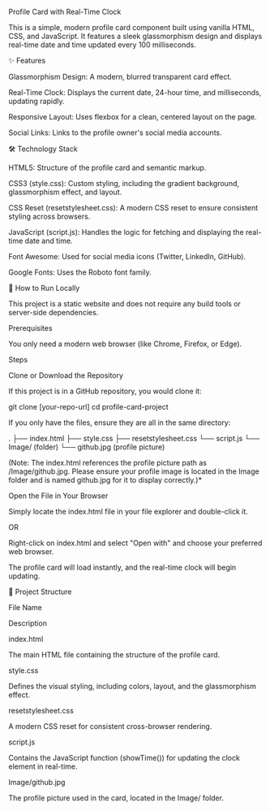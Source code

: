 Profile Card with Real-Time Clock

This is a simple, modern profile card component built using vanilla HTML, CSS, and JavaScript. It features a sleek glassmorphism design and displays real-time date and time updated every 100 milliseconds.

✨ Features

Glassmorphism Design: A modern, blurred transparent card effect.

Real-Time Clock: Displays the current date, 24-hour time, and milliseconds, updating rapidly.

Responsive Layout: Uses flexbox for a clean, centered layout on the page.

Social Links: Links to the profile owner's social media accounts.

🛠 Technology Stack

HTML5: Structure of the profile card and semantic markup.

CSS3 (style.css): Custom styling, including the gradient background, glassmorphism effect, and layout.

CSS Reset (resetstylesheet.css): A modern CSS reset to ensure consistent styling across browsers.

JavaScript (script.js): Handles the logic for fetching and displaying the real-time date and time.

Font Awesome: Used for social media icons (Twitter, LinkedIn, GitHub).

Google Fonts: Uses the Roboto font family.

🚀 How to Run Locally

This project is a static website and does not require any build tools or server-side dependencies.

Prerequisites

You only need a modern web browser (like Chrome, Firefox, or Edge).

Steps

Clone or Download the Repository

If this project is in a GitHub repository, you would clone it:

git clone [your-repo-url]
cd profile-card-project

If you only have the files, ensure they are all in the same directory:

.
├── index.html
├── style.css
├── resetstylesheet.css
└── script.js
└── Image/ (folder)
└── github.jpg (profile picture)

(Note: The index.html references the profile picture path as /Image/github.jpg. Please ensure your profile image is located in the Image folder and is named github.jpg for it to display correctly.)\*

Open the File in Your Browser

Simply locate the index.html file in your file explorer and double-click it.

OR

Right-click on index.html and select "Open with" and choose your preferred web browser.

The profile card will load instantly, and the real-time clock will begin updating.

📂 Project Structure

File Name

Description

index.html

The main HTML file containing the structure of the profile card.

style.css

Defines the visual styling, including colors, layout, and the glassmorphism effect.

resetstylesheet.css

A modern CSS reset for consistent cross-browser rendering.

script.js

Contains the JavaScript function (showTime()) for updating the clock element in real-time.

Image/github.jpg

The profile picture used in the card, located in the Image/ folder.
